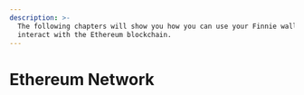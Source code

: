 ```yaml
---
description: >-
  The following chapters will show you how you can use your Finnie wallet to
  interact with the Ethereum blockchain.
---
```


# Ethereum Network


